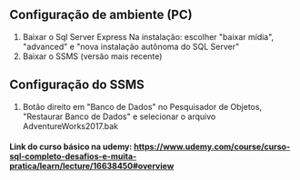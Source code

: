 ## Configuração de ambiente (PC)
1) Baixar o Sql Server Express
		Na instalação: escolher "baixar mídia", "advanced" e "nova instalação autônoma do SQL Server"
2) Baixar o SSMS (versão mais recente)

## Configuração do SSMS

1) Botão direito em "Banco de Dados" no Pesquisador de Objetos, "Restaurar Banco de Dados" e selecionar o arquivo AdventureWorks2017.bak


#### Link do curso básico na udemy: https://www.udemy.com/course/curso-sql-completo-desafios-e-muita-pratica/learn/lecture/16638450#overview
